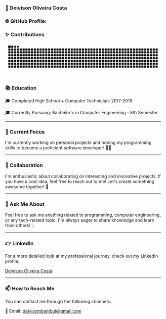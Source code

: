 ### 👤 Deivison Oliveira Costa

### 🌐 GitHub Profile:

### ✨ Contributions
![Snake Animation](https://github.com/Deivison-Costa/Deivison-Costa/blob/output/github-contribution-grid-snake-dark.svg)

### 📚 Education

🎓 Completed High School + Computer Technician: 2017-2019

🎓 Currently Pursuing: Bachelor's in Computer Engineering - 8th Semester

---

### 🔭 Current Focus 
I'm currently working on personal projects and honing my programming skills to become a proficient software developer! 👨‍💻

---

### 👯 Collaboration

I'm enthusiastic about collaborating on interesting and innovative projects. If you have a cool idea, feel free to reach out to me! Let's create something awesome together! 🤝

---

### 💬 Ask Me About

Feel free to ask me anything related to programming, computer engineering, or any tech-related topic. I'm always eager to share knowledge and learn from others! 💡

---

### 👉 LinkedIn 

For a more detailed look at my professional journey, check out my LinkedIn profile: 

[Deivison Oliveira Costa](https://www.linkedin.com/in/deivison-costa/)

---

### 📫 How to Reach Me

You can contact me through the following channels:

📧 Email: deivisombambui@gmail.com
